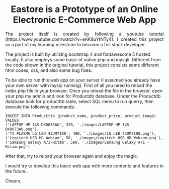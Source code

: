 <h1 style="text-align:center;">Eastore is a Prototype of an Online Electronic E-Commerce Web App</h1>

<p style="text-align:justify;">
The project itself is created by following a youtube tutorial (https://www.youtube.com/watch?v=eAK8uYtNTy4). I created this project as a part of my learning milestone to become a full stack developer.

The project is built by utilizing bootstrap 4 and fontawesome 5 hosted locally. It also employs some basic of native php and mysqli. Different from the code shown in the original tutorial, this project consists some different html codes, css, and also some bug fixes. 

To be able to run this web app on your server (I assumed you already have your own server with mysql running). First of all you need to reload the index.php file in your browser. Once you reload the file in the browser, open your php my admin and look for Productdb database. Under the Productdb database look for productttb table, select SQL menu to run querry, then execute the following commands:

    INSERT INTO Productttb (product_name, product_price, product_image) VALUES
    ('LAPTOP HP 14S-DK0073AU', 320, './images/LAPTOP HP 14S-DK0073AU.png'),
    ('TV PLASMA LG LED 43UM7100', 400, './images/LG LED 43UM7100.png'),
    ('Logitech USB HD Webcam', 50, './images/Logitech USB HD Webcam.png'),
    ('Samsung Galaxy A71-Hitam', 580, './images/Samsung Galaxy A71 - Hitam.png')

After that, try to reload your browser again and enjoy the magic.

I would try to develop this basic web app with more contents and features in the future.

Cheers,
</p>